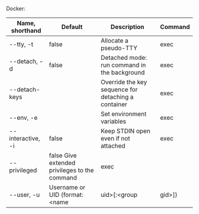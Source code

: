 Docker: 

| Name, shorthand | Default | Description | Command|
|---|---|---|---|
| --tty, -t  | false  |  Allocate a pseudo-TTY |exec |
|--detach, -d	| false	| Detached mode: run command in the background |exec |
|--detach-keys	 ||	Override the key sequence for detaching a container | exec|
|--env, -e	 ||	Set environment variables | exec|
|--interactive, -i | false |	Keep STDIN open even if not attached |exec |
|--privileged |	false	Give extended privileges to the command |exec |
|--user, -u	| 	Username or UID (format: <name|uid>[:<group|gid>]) | exec|
